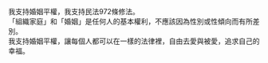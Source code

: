 我支持婚姻平權，我支持民法972條修法。  
「組織家庭」和「婚姻」是任何人的基本權利，不應該因為性別或性傾向而有所差別。  
我支持婚姻平權，讓每個人都可以在一樣的法律裡，自由去愛與被愛，追求自己的幸福。 
